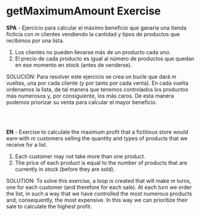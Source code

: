 # getMaximumAmount Exercise

**SPA** - Ejercicio para calcular el máximo beneficio que ganaría una tienda ficticia con *m* clientes vendiendo la cantidad y tipos de productos que recibimos por una lista.
1. Los clientes no pueden llevarse más de un producto cada uno.
2. El precio de cada producto es igual al número de productos que quedan en ese momento en stock (antes de venderse).

SOLUCIÓN: Para resolver este ejercicio se crea un bucle que dará *m* vueltas, una por cada cliente (y por tanto por cada venta). En cada vuelta ordenamos la lista, de tal manera que tenemos controlados los productos más numerosos y, por consiguiente, los más caros. De esta manera podemos priorizar su venta para calcular el mayor beneficio.

<br><br>

**EN** - Exercise to calculate the maximum profit that a fictitious store would earn with *m* customers selling the quantity and types of products that we receive for a list.
1. Each customer may not take more than one product.
2. The price of each product is equal to the number of products that are currently in stock (before they are sold).

SOLUTION: To solve this exercise, a loop is created that will make *m* turns, one for each customer (and therefore for each sale). At each turn we order the list, in such a way that we have controlled the most numerous products and, consequently, the most expensive. In this way we can prioritize their sale to calculate the highest profit.
